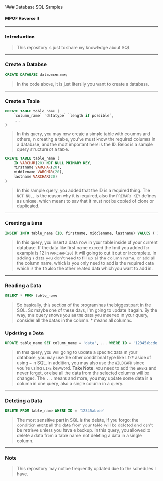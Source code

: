 '### Database SQL Samples
#### MPOP Reverse II
---
### Introduction
> This repository is just to share my knowledge about SQL
---
### Create a Databse
```SQL
CREATE DATABASE databasename;
```
> In the code above, it is just literally you want to create a database.
---
### Create a Table
```SQL
CREATE TABLE table_name (
	`column_name` `datatype` `length if possible`,
	...
)
```
> In this query, you may now create a simple table with columns and others, in creating a table, you've must know the required columns in a database, and the most important here is the ID. Belos is a sample query structure of a table.
```SQL
CREATE TABLE table_name (
	ID VARCHAR(20) NOT NULL PRIMARY KEY,
	firstname VARCHAR(20),
	middlename VARCHAR(20),
	lastname VARCHAR(20)
)
```
> In this sample query, you added that the ID is a required thing. The `NOT NULL` is the reason why it is required, also the `PRIMARY KEY` defines as unique, which means to say that it must not be copied of clone or duplicated.
---
### Creating a Data
```SQL
INSERT INTO table_name (ID, firstname, middlename, lastname) VALUES ('12345abcde', 'Juan', 'Apolo', 'Dela Cruz')
```
> In this query, you insert a data now in your table inside of your current database. If the data like first name exceed the limit you added for example is 12 in `VARCHAR(20)` it will going to cut it out or incomplete. In adding a data you don't need to fill up all the column name, or add all the column name, which is you only need to add is the required data which is the `ID` also the other related data which you want to add in.
---
### Reading a Data
```SQL
SELECT * FROM table_name
```
> So basically, this section of the program has the biggest part in the SQL. So maybe one of these days, I'm going to update it again. By the way, this query shows you all the data you inserted in your query, consider all the datas in the column. * means all columns.

### Updating a Data
```SQL
UPDATE table_name SET column_name = 'data', ... WHERE ID = '12345abcde'
```
> In this query, you will going to update a specific data in your database, you may use the other conditional type like `LIKE` aside of using `=` in SQL. In addition, you may also use the `WILDCARD` since you're using `LIKE` keyword. **Take Note**, you need to add the `WHERE` and never forget, or else all the data from the selected columns will be changed. The `...` means and more, you may update some data in a column in one query, also a single column in a query.

---
### Deteting a Data
```SQL
DELETE FROM table_name WHERE ID = '12345abcde'
```
> The most sensitive part in SQL is the delete, if you forgot the condition `WHERE` all the data from your table will be deleted and can't be retrieve unless you hava e backup. In this query, you allowed to delete a data from a table name, not deleting a data in a single column.
---
### Note
> This repository may not be frequently updated due to the schedules I have.